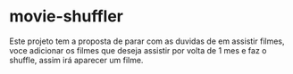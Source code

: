 # movie-shuffler

Este projeto tem a proposta de parar com as duvidas de em assistir filmes, voce adicionar os filmes que deseja assistir por volta de 1 mes e faz o shuffle, assim irá aparecer um filme.
